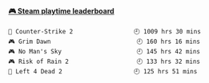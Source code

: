 <!--
**1nspir3d/1nspir3d** is a ✨ _special_ ✨ repository because its `README.md` (this file) appears on your GitHub profile.

Here are some ideas to get you started:

- 🔭 I’m currently working on ...
- 🌱 I’m currently learning ...
- 👯 I’m looking to collaborate on ...
- 🤔 I’m looking for help with ...
- 💬 Ask me about ...
- 📫 How to reach me: ...
- 😄 Pronouns: ...
- ⚡ Fun fact: ...
-->
<!-- steam-box start -->
#### <a href="https://gist.github.com/8e28347b515906c767b28b5d4f858e9f" target="_blank">🎮 Steam playtime leaderboard</a>
```text
🔫 Counter-Strike 2                 🕘 1009 hrs 30 mins
🎮 Grim Dawn                        🕘 160 hrs 16 mins
🎮 No Man's Sky                     🕘 145 hrs 42 mins
🎮 Risk of Rain 2                   🕘 133 hrs 32 mins
🧟 Left 4 Dead 2                    🕘 125 hrs 51 mins
```
<!-- Powered by https://github.com/YouEclipse/steam-box . -->
<!-- steam-box end -->


